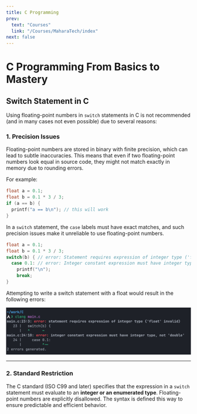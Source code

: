 ```yaml
---
title: C Programming
prev:
  text: "Courses"
  link: "/Courses/MaharaTech/index"
next: false
---
```


# C Programming From Basics to Mastery

## Switch Statement in C

Using floating-point numbers in `switch` statements in C is not recommended (and in many cases not even possible) due to several reasons:

### 1. Precision Issues

Floating-point numbers are stored in binary with finite precision, which can lead to subtle inaccuracies. This means that even if two floating-point numbers look equal in source code, they might not match exactly in memory due to rounding errors.

For example:

```C
float a = 0.1;
float b = 0.1 * 3 / 3;
if (a == b) {
  printf("a == b\n"); // this will work
}
```

In a `switch` statement, the `case` labels must have exact matches, and such precision issues make it unreliable to use floating-point numbers.

```C
float a = 0.1;
float b = 0.1 * 3 / 3;
switch(b) { // error: Statement requires expression of integer type ('float' invalid)
  case 0.1: // error: Integer constant expression must have integer type, not 'double'
    printf("\n");
    break;
}
```

Attempting to write a switch statement with a float would result in the following errors:

![](../imgs/figure.png)

---

### 2. Standard Restriction

The C standard (ISO C99 and later) specifies that the expression in a `switch` statement must evaluate to an **integer or an enumerated type**. Floating-point numbers are explicitly disallowed. The syntax is defined this way to ensure predictable and efficient behavior.
